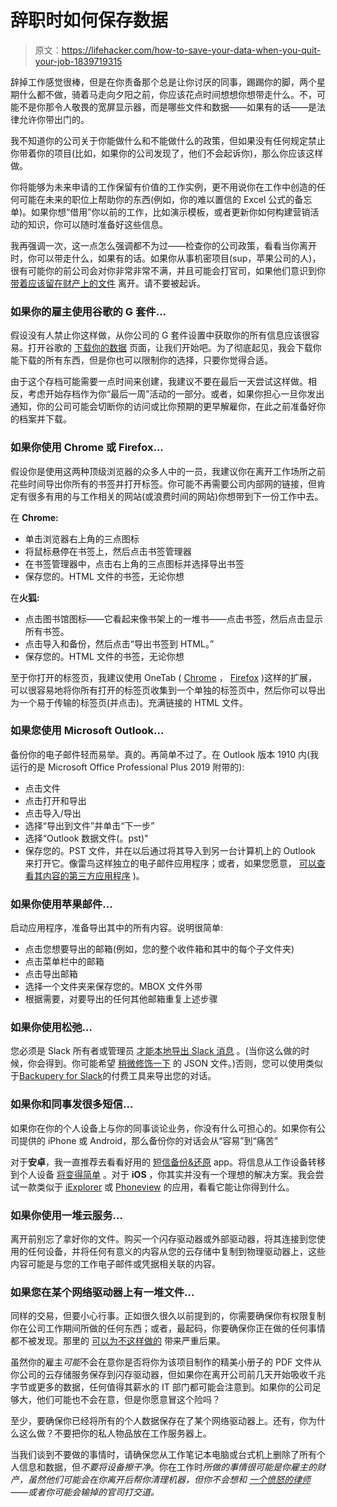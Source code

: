 # 辞职时如何保存数据

> 原文：<https://lifehacker.com/how-to-save-your-data-when-you-quit-your-job-1839719315>

辞掉工作感觉很棒，但是在你责备那个总是让你讨厌的同事，踢踢你的脚，两个星期什么都不做，骑着马走向夕阳之前，你应该花点时间想想你想带走什么。不，可能不是你那令人敬畏的宽屏显示器，而是哪些文件和数据——如果有的话——是法律允许你带出门的。



我不知道你的公司关于你能做什么和不能做什么的政策，但如果没有任何规定禁止你带着你的项目(比如，如果你的公司发现了，他们不会起诉你)，那么你应该这样做。

你将能够为未来申请的工作保留有价值的工作实例，更不用说你在工作中创造的任何可能在未来的职位上帮助你的东西(例如，你的难以置信的 Excel 公式的备忘单)。如果你想“借用”你以前的工作，比如演示模板，或者更新你如何构建营销活动的知识，你可以随时准备好这些信息。

我再强调一次，这一点怎么强调都不为过——检查你的公司政策，看看当你离开时，你可以带走什么，如果有的话。如果你从事机密项目(sup，苹果公司的人)，很有可能你的前公司会对你非常非常不满，并且可能会打官司，如果他们意识到你 [带着应该留在财产上的文件](https://gizmodo.com/ex-tesla-engineer-okay-yes-i-uploaded-autopilot-trad-1836279816) 离开。请不要被起诉。

### 如果你的雇主使用谷歌的 G 套件...

假设没有人禁止你这样做，从你公司的 G 套件设置中获取你的所有信息应该很容易。打开谷歌的 [下载你的数据](https://takeout.google.com/) 页面，让我们开始吧。为了彻底起见，我会下载你能下载的所有东西，但是你也可以限制你的选择，只要你觉得合适。

由于这个存档可能需要一点时间来创建，我建议不要在最后一天尝试这样做。相反，考虑开始存档作为你“最后一周”活动的一部分。或者，如果你担心一旦你发出通知，你的公司可能会切断你的访问或比你预期的更早解雇你，在此之前准备好你的档案并下载。

### 如果你使用 Chrome 或 Firefox...

假设你是使用这两种顶级浏览器的众多人中的一员，我建议你在离开工作场所之前花些时间导出你所有的书签并打开标签。你可能不再需要公司内部网的链接，但肯定有很多有用的与工作相关的网站(或浪费时间的网站)你想带到下一份工作中去。

在 **Chrome:**

*   单击浏览器右上角的三点图标
*   将鼠标悬停在书签上，然后点击书签管理器
*   在书签管理器中，点击右上角的三点图标并选择导出书签
*   保存您的。HTML 文件的书签，无论你想

在**火狐:**

*   点击图书馆图标——它看起来像书架上的一堆书——点击书签，然后点击显示所有书签。
*   点击导入和备份，然后点击“导出书签到 HTML。”
*   保存您的。HTML 文件的书签，无论你想

至于你打开的标签页，我建议使用 OneTab ( [Chrome](https://chrome.google.com/webstore/detail/onetab/chphlpgkkbolifaimnlloiipkdnihall?hl=en) ， [Firefox](https://addons.mozilla.org/en-US/firefox/addon/onetab/) )这样的扩展，可以很容易地将你所有打开的标签页收集到一个单独的标签页中，然后你可以导出为一个易于传输的标签页(并点击)。充满链接的 HTML 文件。

### 如果您使用 Microsoft Outlook...

备份你的电子邮件轻而易举。真的。再简单不过了。在 Outlook 版本 1910 内(我运行的是 Microsoft Office Professional Plus 2019 附带的):

*   点击文件
*   点击打开和导出
*   点击导入/导出
*   选择“导出到文件”并单击“下一步”
*   选择“Outlook 数据文件(。pst)"
*   保存您的。PST 文件，并在以后通过将其导入到另一台计算机上的 Outlook 来打开它。像雷鸟这样独立的电子邮件应用程序；或者，如果您愿意， [可以查看其内容的第三方应用程序](https://www.nucleustechnologies.com/pst-viewer.html) )。

### 如果你使用苹果邮件...

启动应用程序，准备导出其中的所有内容。说明很简单:

*   点击您想要导出的邮箱(例如，您的整个收件箱和其中的每个子文件夹)
*   点击菜单栏中的邮箱
*   点击导出邮箱
*   选择一个文件夹来保存您的。MBOX 文件外带
*   根据需要，对要导出的任何其他邮箱重复上述步骤

### 如果你使用松弛...

您必须是 Slack 所有者或管理员 [才能本地导出 Slack 消息](https://slack.com/help/articles/201658943-export-your-workspace-data) 。(当你这么做的时候，你会得到。你可能希望 [稍微修饰一下](https://levels.io/slack-export-to-html/) 的 JSON 文件。)否则，您可以使用类似于[Backupery for Slack](https://www.backupery.com/products/backupery-for-slack/)的付费工具来导出您的对话。

### 如果你和同事发很多短信...

如果你在你的个人设备上与你的同事谈论业务，你没有什么可担心的。如果你有公司提供的 iPhone 或 Android，那么备份你的对话会从“容易”到“痛苦”

对于**安卓**，我一直推荐去看看好用的 [短信备份&还原](https://play.google.com/store/apps/details?id=com.riteshsahu.SMSBackupRestore&hl=en_US) app。将信息从工作设备转移到个人设备 [将变得简单](https://lifehacker.com/how-do-i-move-messages-from-an-old-android-phone-to-a-n-1834480742) 。对于 **iOS** ，你其实并没有一个理想的解决方案。我会尝试一款类似于 [iExplorer](https://macroplant.com/iexplorer) 或 [Phoneview](https://www.ecamm.com/mac/phoneview/) 的应用，看看它能让你得到什么。

### 如果你使用一堆云服务...

离开前别忘了拿好你的文件。购买一个闪存驱动器或外部驱动器，将其连接到您使用的任何设备，并将任何有意义的内容从您的云存储中复制到物理驱动器上，这些内容可能是与您的工作电子邮件或凭据相关联的内容。

### 如果您在某个网络驱动器上有一堆文件...

同样的交易，但要小心行事。正如很久很久以前提到的，你需要确保你有权限复制你在公司工作期间所做的任何东西；或者，最起码，你要确保你正在做的任何事情都不被发现。那里的 [可以为不这样做的](https://www.reddit.com/r/bestoflegaladvice/comments/9ym945/guy_who_copied_files_from_previous_employer/) 带来严重后果。

虽然你的雇主*可能*不会在意你是否将你为该项目制作的精美小册子的 PDF 文件从你公司的云存储服务保存到闪存驱动器，但如果你在离开公司前几天开始吸收千兆字节或更多的数据，任何值得其薪水的 IT 部门都可能会注意到。如果你的公司足够大，他们可能也不会在意，但是你愿意冒这个险吗？

至少，要确保你已经将所有的个人数据保存在了某个网络驱动器上。还有，你为什么这么做？不要把你的私人物品放在工作服务器上。

当我们谈到不要做的事情时，请确保您从工作笔记本电脑或台式机上删除了所有个人信息和数据，但*不要将设备擦干净*。你在工作时*所做的事情很可能是你雇主的财产，虽然他们可能会在你离开后帮你清理机器，但你不会想和 [一个愤怒的律师](https://www.reddit.com/r/legaladvice/comments/3hw4o5/employee_deleted_all_work_he_ever_did_for_us/)——或者你可能会输掉的官司打交道。*